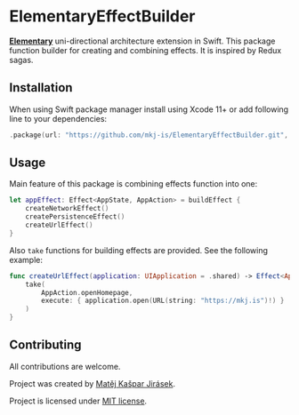 # ElementaryEffectBuilder

[**Elementary**](https://github.com/mkj-is/Elementary) uni-directional architecture extension in Swift. This package function builder for creating and combining effects.
It is inspired by Redux sagas.

## Installation

When using Swift package manager install using Xcode 11+ or add following line to your dependencies:

```swift
.package(url: "https://github.com/mkj-is/ElementaryEffectBuilder.git", from: "0.1.0")
```

## Usage

Main feature of this package is combining effects function into one:

```swift
let appEffect: Effect<AppState, AppAction> = buildEffect {
    createNetworkEffect()
    createPersistenceEffect()
    createUrlEffect()
}
```

Also `take` functions for building effects are provided.
See the following example:

```swift
func createUrlEffect(application: UIApplication = .shared) -> Effect<AppState, AppAction> {
    take(
        AppAction.openHomepage,
        execute: { application.open(URL(string: "https://mkj.is")!) }
    )
}
```

## Contributing

All contributions are welcome.

Project was created by [Matěj Kašpar Jirásek](https://github.com/mkj-is).

Project is licensed under [MIT license](LICENSE.txt).


